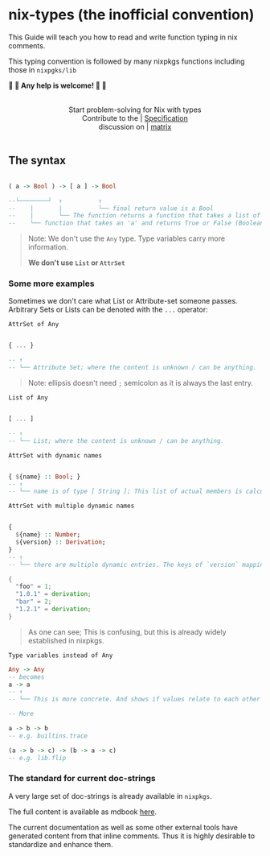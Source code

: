 <!-- markdownlint-disable MD013 -->
# nix-types (the inofficial convention)

This Guide will teach you how to read and write function typing in nix comments.

This typing convention is followed by many nixpkgs functions including those in `nixpgks/lib`

__:construction: :construction: Any help is welcome! :construction: :construction:__

<div align="center">
  <br/>
  Start problem-solving for Nix with types
  <br/>
 Contribute to the | <a href="https://typednix.dev/">Specification</a>
 <br/>
  discussion on | <a href="https://matrix.to/#/#nix-types:matrix.org">matrix<a>
  <br/>
  <br/>
</div>

## The syntax

~~~haskell

( a -> Bool ) -> [ a ] -> Bool

--└────────┘  ↑          ↑           
--    |       |          └── final return value is a Bool
--    |       └── The function returns a function that takes a list of type 'a'      
--    └── function that takes an 'a' and returns True or False (Boolean)
~~~

> Note: We don't use the `Any` type. Type variables carry more information.
>
> __We don't use `List` or `AttrSet`__

### Some more examples

Sometimes we don't care what List or Attribute-set someone passes.
Arbitrary Sets or Lists can be denoted with the `...` operator:

`AttrSet of Any`

~~~haskell

{ ... }

-- ↑           
-- └── Attribute Set; where the content is unknown / can be anything.
~~~

> Note: ellipsis doesn't need `;` semicolon as it is always the last entry.

`List of Any`

~~~haskell

[ ... ]

-- ↑           
-- └── List; where the content is unknown / can be anything.
~~~

`AttrSet with dynamic names`

~~~haskell

{ ${name} :: Bool; }
-- ↑           
-- └── name is of type [ String ]; This list of actual members is calculated at evaluation time. But we know every member has a value of type `Bool` 
~~~

`AttrSet with multiple dynamic names`

~~~haskell

{ 
  ${name} :: Number; 
  ${version} :: Derivation;
}
-- ↑           
-- └── there are multiple dynamic entries. The keys of `version` mapping to a Derivation each.
~~~

~~~nix
{
  "foo" = 1;
  "1.0.1" = derivation;
  "bar" = 2;
  "1.2.1" = derivation;
}
~~~

> As one can see; This is confusing, but this is already widely established in nixpkgs.

`Type variables instead of Any`

~~~haskell
Any -> Any
-- becomes
a -> a
-- ↑           
-- └── This is more concrete. And shows if values relate to each other

-- More 

a -> b -> b
-- e.g. builtins.trace

(a -> b -> c) -> (b -> a -> c)
-- e.g. lib.flip
~~~

### The standard for current doc-strings

A very large set of doc-strings is already available in `nixpkgs`.

The full content is available as mdbook [here](https://typednix.dev).

The current documentation as well as some other external tools have generated content from that inline comments. Thus it is highly desirable to standardize and enhance them.
